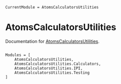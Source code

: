 ```@meta
CurrentModule = AtomsCalculatorsUtilities
```

# AtomsCalculatorsUtilities

Documentation for [AtomsCalculatorsUtilities](https://github.com/tjjarvinen/AtomsCalculatorsUtilities.jl).

```@index
```

```@autodocs
Modules = [
    AtomsCalculatorsUtilities,
    AtomsCalculatorsUtilities.Calculators,
    AtomsCalculatorsUtilities.IPI,
    AtomsCalculatorsUtilities.Testing
]
```
